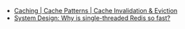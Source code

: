 
- [Caching | Cache Patterns | Cache Invalidation & Eviction](https://www.youtube.com/watch?v=Ez1GK2imrsY)
- [System Design: Why is single-threaded Redis so fast?](https://www.youtube.com/watch?v=5TRFpFBccQM&list=PLCRMIe5FDPse7NNmQP5UziLjXjkHW3gqA)